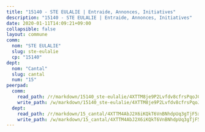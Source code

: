 ```yaml
---
title: "15140 - STE EULALIE | Entraide, Annonces, Initiatives"
description: "15140 - STE EULALIE | Entraide, Annonces, Initiatives"
date: 2020-01-11T14:09:21+09:00
collapsible: false
layout: commune
comm:
  nom: "STE EULALIE"
  slug: ste-eulalie
  cp: "15140"
dept:
  nom: "Cantal"
  slug: cantal
  num: "15"
peerpad:
  comm:
    read_path: /r/markdown/15140_ste-eulalie/4XTTM8je9P2Lvfdv8cfrsPqoJCrmHN6P1Gdc8hrxfi9N4TcK1
    write_path: /w/markdown/15140_ste-eulalie/4XTTM8je9P2Lvfdv8cfrsPqoJCrmHN6P1Gdc8hrxfi9N4TcK1-K3TgUB9uM4R3RJJCKFumZzeQBDCf2AqP4whJdmDGbML2yp9L3crXZ7uGqMS1JPcdXeRwdK27xcRJh9skupwQDRJsgpevnGbyxXACJfNJmgMN16t2xr56qJJXXsY7tt2frQJWw9af
  dept:
    read_path: /r/markdown/15_cantal/4XTTM4AbJ2X6iKQkT6VnBNhdpUq3gTjF5xvzeLXgyMbip7oZi
    write_path: /w/markdown/15_cantal/4XTTM4AbJ2X6iKQkT6VnBNhdpUq3gTjF5xvzeLXgyMbip7oZi-K3TgUzLxcVoV3Spfk4WRRT7ns4FZHP5DRn3T5Xt1HAMNkCgdMWpswwmyZFy1f4TzqjHqM6bwRLmH4WDVWsNZdM34scPnnmiNG41mKcAmEspoSpDYQr7FHqoFAfy15CJrkSEmsoqS
---
```



